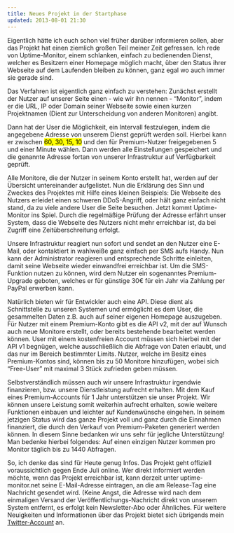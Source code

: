 ```yaml
---
title: Neues Projekt in der Startphase
updated: 2013-08-01 21:30
---
```


Eigentlich hätte ich euch schon viel früher darüber informieren sollen, aber das Projekt hat einen ziemlich großen Teil meiner Zeit gefressen. Ich rede von Uptime-Monitor, einem schlanken, einfach zu bedienenden Dienst, welcher es Besitzern einer Homepage möglich macht, über den Status ihrer Webseite auf dem Laufenden bleiben zu können, ganz egal wo auch immer sie gerade sind.

Das Verfahren ist eigentlich ganz einfach zu verstehen: Zunächst erstellt der Nutzer auf unserer Seite einen - wie wir ihn nennen - “Monitor”, indem er die URL, IP oder Domain seiner Webseite sowie einen kurzen Projektnamen (Dient zur Unterscheidung von anderen Monitoren) angibt.

Dann hat der User die Möglichkeit, ein Intervall festzulegen, indem die angegebene Adresse von unserem Dienst geprüft werden soll. Hierbei kann er zwischen <mark>60, 30, 15, 10</mark> und den für Premium-Nutzer freigegebenen 5 und einer Minute wählen. Dann werden alle Einstellungen gespeichert und die genannte Adresse fortan von unserer Infrastruktur auf Verfügbarkeit geprüft.

Alle Monitore, die der Nutzer in seinem Konto erstellt hat, werden auf der Übersicht untereinander aufgelistet. Nun die Erklärung des Sinn und Zweckes des Projektes mit Hilfe eines kleinen Beispiels: Die Webseite des Nutzers erleidet einen schweren DDoS-Angriff, oder hält ganz einfach nicht stand, da zu viele andere User die Seite besuchen. Jetzt kommt Uptime-Monitor ins Spiel. Durch die regelmäßige Prüfung der Adresse erfährt unser System, dass die Webseite des Nutzers nicht mehr erreichbar ist, da bei Zugriff eine Zeitüberschreitung erfolgt.

Unsere Infrastruktur reagiert nun sofort und sendet an den Nutzer eine E-Mail, oder kontaktiert in wahlweiße ganz einfach per SMS aufs Handy. Nun kann der Administrator reagieren und entsprechende Schritte einleiten, damit seine Webseite wieder einwandfrei erreichbar ist. Um die SMS-Funktion nutzen zu können, wird dem Nutzer ein sogenanntes Premium-Upgrade geboten, welches er für günstige 30€ für ein Jahr via Zahlung per PayPal erwerben kann.

Natürlich bieten wir für Entwickler auch eine API. Diese dient als Schnittstelle zu unseren Systemen und ermöglicht es dem User, die gesammelten Daten z.B. auch auf seiner eigenen Homepage auszugeben. Für Nutzer mit einem Premium-Konto gibt es die API v2, mit der auf Wunsch auch neue Monitore erstellt, oder bereits bestehende bearbeitet werden können. User mit einem kostenfreien Account müssen sich hierbei mit der API v1 begnügen, welche ausschließlich die Abfrage von Daten erlaubt, und das nur im Bereich bestimmter Limits. Nutzer, welche im Besitz eines Premium-Kontos sind, können bis zu 50 Monitore hinzufügen, wobei sich “Free-User” mit maximal 3 Stück zufrieden geben müssen.

Selbstverständlich müssen auch wir unsere Infrastruktur irgendwie finanzieren, bzw. unsere Dienstleistung aufrecht erhalten. Mit dem Kauf eines Premium-Accounts für 1 Jahr unterstützen sie unser Projekt. Wir können unsere Leistung somit weiterhin aufrecht erhalten, sowie weitere Funktionen einbauen und leichter auf Kundenwünsche eingehen. In seinem jetzigen Status wird das ganze Projekt voll und ganz durch die Einnahmen finanziert, die durch den Verkauf von Premium-Paketen generiert werden können. In diesem Sinne bedanken wir uns sehr für jegliche Unterstützung! Man bedenke hierbei folgendes: Auf einen einzigen Nutzer kommen pro Monitor täglich bis zu 1440 Abfragen.

So, ich denke das sind für Heute genug Infos. Das Projekt geht offiziell voraussichtlich gegen Ende Juli online. Wer direkt informiert werden möchte, wenn das Projekt erreichbar ist, kann derzeit unter uptime-monitor.net seine E-Mail-Adresse eintragen, an die am Release-Tag eine Nachricht gesendet wird. (Keine Angst, die Adresse wird nach dem einmaligen Versand der Veröffentlichungs-Nachricht direkt von unserem System entfernt, es erfolgt kein Newsletter-Abo oder Ähnliches. Für weitere Neuigkeiten und Informationen über das Projekt bietet sich übrigends mein [Twitter-Account][1] an.

[1]: https://twitter.com/lmprht